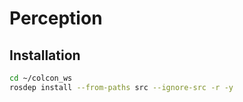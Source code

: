 # Perception

## Installation
```bash
cd ~/colcon_ws
rosdep install --from-paths src --ignore-src -r -y
```